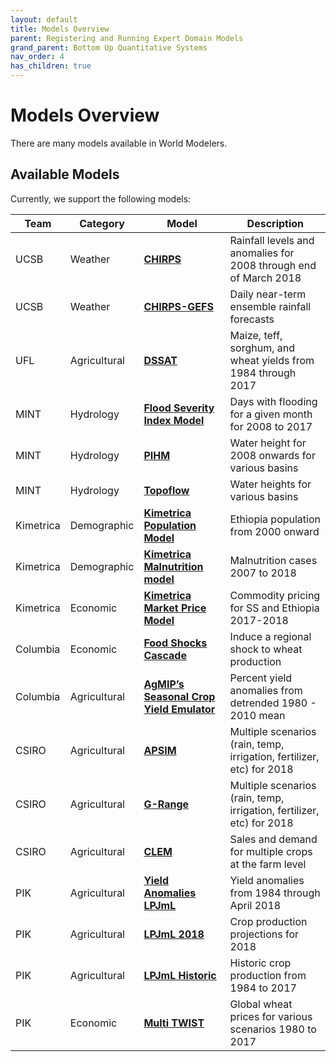 ```yaml
---
layout: default
title: Models Overview
parent: Registering and Running Expert Domain Models
grand_parent: Bottom Up Quantitative Systems
nav_order: 4
has_children: true
---
```



# Models Overview

There are many models available in World Modelers.

## Available Models
Currently, we support the following models:

| Team      | Category     | Model                                | Description                                                             | 
|-----------|--------------|--------------------------------------|-------------------------------------------------------------------------| 
| UCSB      | Weather      | [**CHIRPS**](models/CHIRPS.md)                               | Rainfall levels and anomalies for 2008 through end of March 2018        | 
| UCSB      | Weather      | [**CHIRPS-GEFS**](models/CHIRPS.md)                               | Daily near-term ensemble rainfall forecasts        | 
| UFL       | Agricultural | [**DSSAT**](models/DSSAT.md)                                | Maize, teff, sorghum, and wheat yields from 1984 through 2017         | 
| MINT      | Hydrology    | [**Flood Severity Index Model**](models/FSI.md)           | Days with flooding for a given month for 2008 to 2017                   | 
| MINT      | Hydrology    | [**PIHM**](models/PIHM.md)                                 | Water height for 2008 onwards for various basins                        | 
| MINT      | Hydrology    | [**Topoflow**](models/Topoflow.md)                             | Water heights for various basins                                        | 
| Kimetrica | Demographic  | [**Kimetrica Population Model**](models/Kimetrica.md)           | Ethiopia population from 2000 onward                                    | 
| Kimetrica | Demographic  | [**Kimetrica Malnutrition model**](models/Kimetrica.md)         | Malnutrition cases 2007 to 2018                                         | 
| Kimetrica | Economic     | [**Kimetrica Market Price Model**](models/Kimetrica.md)         | Commodity pricing for SS and Ethiopia 2017-2018                         | 
| Columbia  | Economic     | [**Food Shocks Cascade**](models/FSC.md)                  | Induce a regional shock to wheat production                             | 
| Columbia  | Agricultural | [**AgMIP’s Seasonal Crop Yield Emulator**](models/AgMIP.md) | Percent yield anomalies from detrended 1980 - 2010 mean                       | 
| CSIRO     | Agricultural | [**APSIM**](models/CSIRO.md)                                | Multiple scenarios (rain, temp, irrigation, fertilizer, etc) for 2018 | 
| CSIRO     | Agricultural | [**G-Range**](models/CSIRO.md)                              | Multiple scenarios (rain, temp, irrigation, fertilizer, etc) for 2018 | 
| CSIRO     | Agricultural | [**CLEM**](models/CSIRO.md)                                 | Sales and demand for multiple crops at the farm level                   | 
| PIK       | Agricultural | [**Yield Anomalies LPJmL**](models/LPJmL.md)                | Yield anomalies from 1984 through April 2018                            | 
| PIK       | Agricultural | [**LPJmL 2018**](models/LPJmL.md)                           | Crop production projections for 2018                                    | 
| PIK       | Agricultural | [**LPJmL Historic**](models/LPJmL.md)                       | Historic crop production from 1984 to 2017                              | 
| PIK       | Economic     | [**Multi TWIST**](models/TWiST.md)                          | Global wheat prices for various scenarios 1980 to 2017                  |